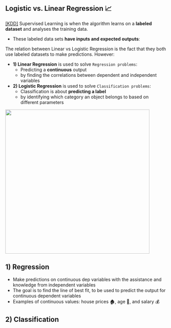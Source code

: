 ## Logistic vs. Linear Regression 📈
[[KDD]](https://www.kdnuggets.com/2022/03/linear-logistic-regression-succinct-explanation.html#:~:text=Linear%20Regression%20and%20Logistic%20Regression,used%20to%20solve%20Classification%20problems.) Supervised Learning is when the algorithm learns on a **labeled dataset** and analyses the training data. 
- These labeled data sets **have inputs and expected outputs**:

The relation between Linear vs Logistic Regression is the fact that they both use labeled datasets to make predictions. However:
- **1) Linear Regression** is used to solve `Regression problems`:
  - Predicting a **continuous** output
  - by finding the correlations between dependent and independent variables 
- **2) Logistic Regression** is used to solve `Classification problems`:
  - Classification is about **predicting a label**
  - by identifying which category an object belongs to based on different parameters 

<img width="450" src="https://github.com/krystinli/Legoland/assets/33378140/eb554f29-a8f9-4c03-b8e2-fa96931238ef" />

## 1) Regression
- Make predictions on continuous dep variables with the assistance and knowledge from independent variables
- The goal is to find the line of best fit, to be used to predict the output for continuous dependent variables
- Examples of continuous values: house prices 🏚️, age 👵, and salary 💰

## 2) Classification
